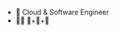 - 🌱 Cloud & Software Engineer
- 🧑‍💻 🧘+🏹+🎯

<!---
Amehlawal/Amehlawal is a ✨ special ✨ repository because its `README.md` (this file) appears on your GitHub profile.
You can click the Preview link to take a look at your changes.
--->
